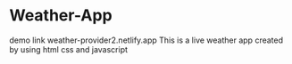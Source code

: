 # Weather-App
demo link weather-provider2.netlify.app
This is a live weather app created by using html css and javascript


